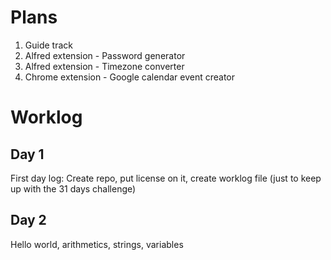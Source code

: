 # Plans

1. Guide track
2. Alfred extension - Password generator
3. Alfred extension - Timezone converter
4. Chrome extension - Google calendar event creator


# Worklog

## Day 1

First day log: Create repo, put license on it, create worklog file (just to keep up with the 31 days challenge)

## Day 2

Hello world, arithmetics, strings, variables
